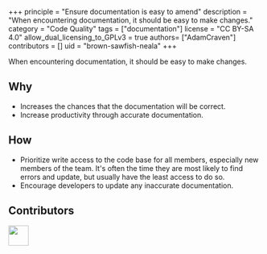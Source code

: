 +++
principle = "Ensure documentation is easy to amend"
description = "When encountering documentation, it should be easy to make changes."
category = "Code Quality"
tags = ["documentation"]
license = "CC BY-SA 4.0"
allow_dual_licensing_to_GPLv3 = true
authors= ["AdamCraven"]
contributors = []
uid = "brown-sawfish-neala"
+++

When encountering documentation, it should be easy to make changes.

## Why

- Increases the chances that the documentation will be correct.
- Increase productivity through accurate documentation.

## How

- Prioritize write access to the code base for all members, especially new members of the team. It's often the time they are most likely to find errors and update, but usually have the least access to do so.
- Encourage developers to update any inaccurate documentation.

## Contributors

<a class="contributor" alt="Adam Craven" href="https://github.com/adamcraven"><img src="https://github.com/adamcraven.png?size=80" width="40"></a>
